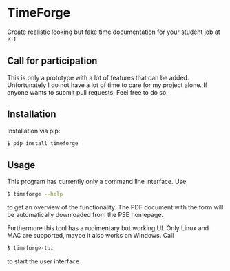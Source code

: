 # TimeForge
Create realistic looking but fake time documentation for your student job at KIT

## Call for participation

This is only a prototype with a lot of features that can be added. Unfortunately I do not have a lot of time to care for my project alone. If anyone wants to submit pull requests: Feel free to do so. 

## Installation

Installation via pip:

``` bash
$ pip install timeforge
```


## Usage

This program has currently only a command line interface. Use

``` bash
$ timeforge --help
```

to get an overview of the functionality. The PDF document with the form will be automatically downloaded from the PSE homepage.

Furthermore this tool has a rudimentary but working UI. Only Linux and MAC are supported, maybe it also works on Windows. Call

``` bash
$ timeforge-tui
```

to start the user interface
